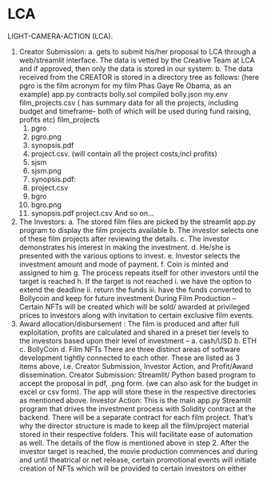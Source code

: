 # LCA
LIGHT-CAMERA-ACTION (LCA).

1. Creator Submission: a. gets to submit his/her proposal to LCA through a web/streamlit
interface. The data is vetted by the Creative Team at LCA and if approved, then only the data is stored in our system: b. The data received from the CREATOR is stored in a directory tree as follows: (here pgro is the film acronym for my film Phas Gaye Re Obama, as an example) app.py contracts bolly.sol compiled
bolly.json my.env film_projects.csv ( has summary data for all the projects, including budget and timeframe- both of which will be used during fund raising, profits etc) film_projects
    1. pgro
    2. pgro.png
    3. synopsis.pdf
    4. project.csv. (will contain all the project costs,incl profits)
    5. sjsm
    6. sjsm.png
    7. synopsis.pdf:
    8. project.csv
    9. bgro
    10. bgro.png
    11. synopsis.pdf
project.csv And so on...
2. The Investors: a. The stored film files are picked by the streamlit app.py program to display the film projects available b. The investor selects one of these film projects after reviewing the details. c. The investor demonstrates his interest in making the investment. d. He/she is presented with the various options to invest. e. Investor selects the investment amount and mode of payment. f. Coin is minted and assigned to him g. The process repeats itself for other investors until the target is reached h. If the target is not reached i. we have the option to extend the deadline ii. return the funds iii. have the funds converted to Bollycoin and keep for future investment During Film Production – Certain NFTs will be created which will be sold/ awarded at privileged prices to investors along with invitation to certain exclusive film events.
3. Award allocation/disbursement : The film is produced and after full exploitation, profits are calculated and shared in a preset tier levels to the investors based upon their level of investment – a. cash/USD b. ETH c. BollyCoin d. Film NFTs There are three distinct areas of software development tightly connected to each other. These are listed as 3 items above, i.e. Creator Submission, Investor Action, and Profit/Award dissemination.
Creator Submission: Streamlit/ Python based program to accept the proposal in pdf, .png form. (we can also ask for the budget in excel or csv form). The app will store these in the respective directories as mentioned above. Investor Action: This is the main app.py Streamlit program that drives the investment process with Solidity contract at the backend. There will be a separate contract for each film project. That’s why the director structure is made to keep all the film/project material stored in their respective folders. This will facilitate ease of automation as well. The details of the flow is mentioned above in step 2. After the investor target is reached, the movie production commences and during and until theatrical or net release, certain promotional events will initiate creation of NFTs which will be provided to certain investors on either